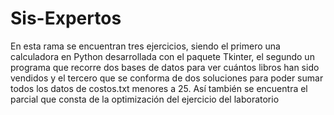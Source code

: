 # Sis-Expertos
En esta rama se encuentran tres ejercicios, siendo el primero una calculadora en Python desarrollada con el paquete Tkinter, el segundo un programa que recorre dos bases de datos para ver cuántos libros han sido vendidos y el tercero que se conforma de dos soluciones para poder sumar todos los datos de costos.txt menores a 25. Así también se encuentra el parcial que consta de la optimización del ejercicio del laboratorio 
